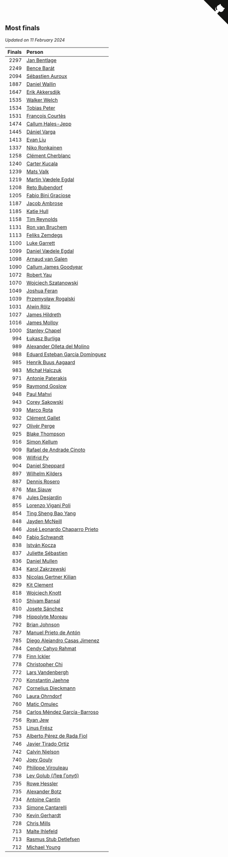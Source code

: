 ## Most finals

*Updated on 11 February 2024*

| Finals | Person |
| ---: | :--- |
| 2297 | [Jan Bentlage](https://www.worldcubeassociation.org/persons/2010BENT01) |
| 2249 | [Bence Barát](https://www.worldcubeassociation.org/persons/2008BARA01) |
| 2094 | [Sébastien Auroux](https://www.worldcubeassociation.org/persons/2008AURO01) |
| 1887 | [Daniel Wallin](https://www.worldcubeassociation.org/persons/2013WALL03) |
| 1647 | [Erik Akkersdijk](https://www.worldcubeassociation.org/persons/2005AKKE01) |
| 1535 | [Walker Welch](https://www.worldcubeassociation.org/persons/2011WELC01) |
| 1534 | [Tobias Peter](https://www.worldcubeassociation.org/persons/2014PETE03) |
| 1531 | [François Courtès](https://www.worldcubeassociation.org/persons/2008COUR01) |
| 1474 | [Callum Hales-Jepp](https://www.worldcubeassociation.org/persons/2012HALE01) |
| 1445 | [Dániel Varga](https://www.worldcubeassociation.org/persons/2008VARG01) |
| 1413 | [Evan Liu](https://www.worldcubeassociation.org/persons/2009LIUE01) |
| 1337 | [Niko Ronkainen](https://www.worldcubeassociation.org/persons/2010RONK01) |
| 1258 | [Clément Cherblanc](https://www.worldcubeassociation.org/persons/2014CHER05) |
| 1240 | [Carter Kucala](https://www.worldcubeassociation.org/persons/2015KUCA01) |
| 1239 | [Mats Valk](https://www.worldcubeassociation.org/persons/2007VALK01) |
| 1219 | [Martin Vædele Egdal](https://www.worldcubeassociation.org/persons/2013EGDA02) |
| 1208 | [Reto Bubendorf](https://www.worldcubeassociation.org/persons/2012BUBE01) |
| 1205 | [Fabio Bini Graciose](https://www.worldcubeassociation.org/persons/2010GRAC02) |
| 1187 | [Jacob Ambrose](https://www.worldcubeassociation.org/persons/2010AMBR01) |
| 1185 | [Katie Hull](https://www.worldcubeassociation.org/persons/2010HULL01) |
| 1158 | [Tim Reynolds](https://www.worldcubeassociation.org/persons/2005REYN01) |
| 1131 | [Ron van Bruchem](https://www.worldcubeassociation.org/persons/2003BRUC01) |
| 1113 | [Feliks Zemdegs](https://www.worldcubeassociation.org/persons/2009ZEMD01) |
| 1100 | [Luke Garrett](https://www.worldcubeassociation.org/persons/2017GARR05) |
| 1099 | [Daniel Vædele Egdal](https://www.worldcubeassociation.org/persons/2013EGDA01) |
| 1098 | [Arnaud van Galen](https://www.worldcubeassociation.org/persons/2006GALE01) |
| 1090 | [Callum James Goodyear](https://www.worldcubeassociation.org/persons/2012GOOD02) |
| 1072 | [Robert Yau](https://www.worldcubeassociation.org/persons/2009YAUR01) |
| 1070 | [Wojciech Szatanowski](https://www.worldcubeassociation.org/persons/2011SZAT01) |
| 1049 | [Joshua Feran](https://www.worldcubeassociation.org/persons/2011FERA01) |
| 1039 | [Przemysław Rogalski](https://www.worldcubeassociation.org/persons/2013ROGA02) |
| 1031 | [Alwin Rölz](https://www.worldcubeassociation.org/persons/2016ROLZ01) |
| 1027 | [James Hildreth](https://www.worldcubeassociation.org/persons/2009HILD01) |
| 1016 | [James Molloy](https://www.worldcubeassociation.org/persons/2011MOLL01) |
| 1000 | [Stanley Chapel](https://www.worldcubeassociation.org/persons/2016CHAP04) |
| 994 | [Łukasz Burliga](https://www.worldcubeassociation.org/persons/2013BURL01) |
| 989 | [Alexander Olleta del Molino](https://www.worldcubeassociation.org/persons/2008OLLE01) |
| 988 | [Eduard Esteban García Domínguez](https://www.worldcubeassociation.org/persons/2011EDUA01) |
| 985 | [Henrik Buus Aagaard](https://www.worldcubeassociation.org/persons/2006BUUS01) |
| 983 | [Michał Halczuk](https://www.worldcubeassociation.org/persons/2006HALC01) |
| 971 | [Antonie Paterakis](https://www.worldcubeassociation.org/persons/2012PATE01) |
| 959 | [Raymond Goslow](https://www.worldcubeassociation.org/persons/2014GOSL01) |
| 948 | [Paul Mahvi](https://www.worldcubeassociation.org/persons/2012MAHV01) |
| 943 | [Corey Sakowski](https://www.worldcubeassociation.org/persons/2011SAKO01) |
| 939 | [Marco Rota](https://www.worldcubeassociation.org/persons/2009ROTA01) |
| 932 | [Clément Gallet](https://www.worldcubeassociation.org/persons/2004GALL02) |
| 927 | [Olivér Perge](https://www.worldcubeassociation.org/persons/2007PERG01) |
| 925 | [Blake Thompson](https://www.worldcubeassociation.org/persons/2010THOM03) |
| 916 | [Simon Kellum](https://www.worldcubeassociation.org/persons/2016KELL12) |
| 909 | [Rafael de Andrade Cinoto](https://www.worldcubeassociation.org/persons/2007CINO01) |
| 908 | [Wilfrid Py](https://www.worldcubeassociation.org/persons/2016PYWI01) |
| 904 | [Daniel Sheppard](https://www.worldcubeassociation.org/persons/2009SHEP01) |
| 897 | [Wilhelm Kilders](https://www.worldcubeassociation.org/persons/2010KILD02) |
| 887 | [Dennis Rosero](https://www.worldcubeassociation.org/persons/2010ROSE03) |
| 876 | [Max Siauw](https://www.worldcubeassociation.org/persons/2017SIAU02) |
| 876 | [Jules Desjardin](https://www.worldcubeassociation.org/persons/2010DESJ01) |
| 855 | [Lorenzo Vigani Poli](https://www.worldcubeassociation.org/persons/2007POLI01) |
| 854 | [Ting Sheng Bao Yang](https://www.worldcubeassociation.org/persons/2008BAOY01) |
| 848 | [Jayden McNeill](https://www.worldcubeassociation.org/persons/2012MCNE01) |
| 846 | [José Leonardo Chaparro Prieto](https://www.worldcubeassociation.org/persons/2011CHAP01) |
| 840 | [Fabio Schwandt](https://www.worldcubeassociation.org/persons/2014SCHW02) |
| 838 | [István Kocza](https://www.worldcubeassociation.org/persons/2005KOCZ01) |
| 837 | [Juliette Sébastien](https://www.worldcubeassociation.org/persons/2014SEBA01) |
| 836 | [Daniel Mullen](https://www.worldcubeassociation.org/persons/2016MULL04) |
| 834 | [Karol Zakrzewski](https://www.worldcubeassociation.org/persons/2014ZAKR01) |
| 833 | [Nicolas Gertner Kilian](https://www.worldcubeassociation.org/persons/2013GERT01) |
| 829 | [Kit Clement](https://www.worldcubeassociation.org/persons/2008CLEM01) |
| 818 | [Wojciech Knott](https://www.worldcubeassociation.org/persons/2011KNOT01) |
| 810 | [Shivam Bansal](https://www.worldcubeassociation.org/persons/2011BANS02) |
| 810 | [Josete Sánchez](https://www.worldcubeassociation.org/persons/2015SANC18) |
| 798 | [Hippolyte Moreau](https://www.worldcubeassociation.org/persons/2008MORE02) |
| 792 | [Brian Johnson](https://www.worldcubeassociation.org/persons/2013JOHN10) |
| 787 | [Manuel Prieto de Antón](https://www.worldcubeassociation.org/persons/2015ANTO04) |
| 785 | [Diego Alejandro Casas Jimenez](https://www.worldcubeassociation.org/persons/2014JIME05) |
| 784 | [Cendy Cahyo Rahmat](https://www.worldcubeassociation.org/persons/2010RAHM02) |
| 778 | [Finn Ickler](https://www.worldcubeassociation.org/persons/2012ICKL01) |
| 778 | [Christopher Chi](https://www.worldcubeassociation.org/persons/2014CHIC01) |
| 772 | [Lars Vandenbergh](https://www.worldcubeassociation.org/persons/2003VAND01) |
| 770 | [Konstantin Jaehne](https://www.worldcubeassociation.org/persons/2015JAEH01) |
| 767 | [Cornelius Dieckmann](https://www.worldcubeassociation.org/persons/2009DIEC01) |
| 760 | [Laura Ohrndorf](https://www.worldcubeassociation.org/persons/2009OHRN01) |
| 760 | [Matic Omulec](https://www.worldcubeassociation.org/persons/2010OMUL02) |
| 758 | [Carlos Méndez García-Barroso](https://www.worldcubeassociation.org/persons/2010GARC02) |
| 756 | [Ryan Jew](https://www.worldcubeassociation.org/persons/2008JEWR01) |
| 753 | [Linus Frész](https://www.worldcubeassociation.org/persons/2011FRES01) |
| 753 | [Alberto Pérez de Rada Fiol](https://www.worldcubeassociation.org/persons/2011FIOL01) |
| 746 | [Javier Tirado Ortiz](https://www.worldcubeassociation.org/persons/2009TIRA01) |
| 742 | [Calvin Nielson](https://www.worldcubeassociation.org/persons/2014NIEL03) |
| 740 | [Joey Gouly](https://www.worldcubeassociation.org/persons/2007GOUL01) |
| 740 | [Philippe Virouleau](https://www.worldcubeassociation.org/persons/2008VIRO01) |
| 738 | [Lev Golub (Лев Голуб)](https://www.worldcubeassociation.org/persons/2014HOLU01) |
| 735 | [Rowe Hessler](https://www.worldcubeassociation.org/persons/2007HESS01) |
| 735 | [Alexander Botz](https://www.worldcubeassociation.org/persons/2013BOTZ01) |
| 734 | [Antoine Cantin](https://www.worldcubeassociation.org/persons/2010CANT02) |
| 733 | [Simone Cantarelli](https://www.worldcubeassociation.org/persons/2012CANT02) |
| 730 | [Kevin Gerhardt](https://www.worldcubeassociation.org/persons/2013GERH01) |
| 728 | [Chris Mills](https://www.worldcubeassociation.org/persons/2014MILL04) |
| 713 | [Malte Ihlefeld](https://www.worldcubeassociation.org/persons/2016IHLE01) |
| 713 | [Rasmus Stub Detlefsen](https://www.worldcubeassociation.org/persons/2014DETL01) |
| 712 | [Michael Young](https://www.worldcubeassociation.org/persons/2008YOUN02) |


<a href="https://github.com/jonatanklosko/wca_statistics" class="github-corner" aria-label="View source on Github"><svg width="80" height="80" viewBox="0 0 250 250" style="fill:#151513; color:#fff; position: absolute; top: 0; border: 0; right: 0;" aria-hidden="true"><path d="M0,0 L115,115 L130,115 L142,142 L250,250 L250,0 Z"></path><path d="M128.3,109.0 C113.8,99.7 119.0,89.6 119.0,89.6 C122.0,82.7 120.5,78.6 120.5,78.6 C119.2,72.0 123.4,76.3 123.4,76.3 C127.3,80.9 125.5,87.3 125.5,87.3 C122.9,97.6 130.6,101.9 134.4,103.2" fill="currentColor" style="transform-origin: 130px 106px;" class="octo-arm"></path><path d="M115.0,115.0 C114.9,115.1 118.7,116.5 119.8,115.4 L133.7,101.6 C136.9,99.2 139.9,98.4 142.2,98.6 C133.8,88.0 127.5,74.4 143.8,58.0 C148.5,53.4 154.0,51.2 159.7,51.0 C160.3,49.4 163.2,43.6 171.4,40.1 C171.4,40.1 176.1,42.5 178.8,56.2 C183.1,58.6 187.2,61.8 190.9,65.4 C194.5,69.0 197.7,73.2 200.1,77.6 C213.8,80.2 216.3,84.9 216.3,84.9 C212.7,93.1 206.9,96.0 205.4,96.6 C205.1,102.4 203.0,107.8 198.3,112.5 C181.9,128.9 168.3,122.5 157.7,114.1 C157.9,116.9 156.7,120.9 152.7,124.9 L141.0,136.5 C139.8,137.7 141.6,141.9 141.8,141.8 Z" fill="currentColor" class="octo-body"></path></svg></a><style>.github-corner:hover .octo-arm{animation:octocat-wave 560ms ease-in-out}@keyframes octocat-wave{0%,100%{transform:rotate(0)}20%,60%{transform:rotate(-25deg)}40%,80%{transform:rotate(10deg)}}@media (max-width:500px){.github-corner:hover .octo-arm{animation:none}.github-corner .octo-arm{animation:octocat-wave 560ms ease-in-out}}</style>
